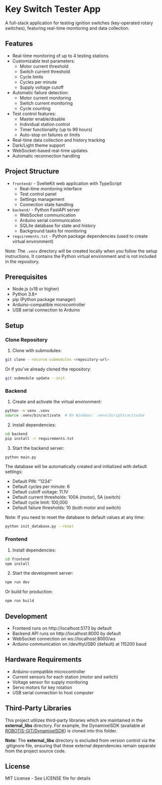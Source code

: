 # Key Switch Tester App

A full-stack application for testing ignition switches (key-operated rotary switches), featuring real-time monitoring and data collection.

## Features

- Real-time monitoring of up to 4 testing stations
- Customizable test parameters:
  - Motor current threshold
  - Switch current threshold
  - Cycle limits
  - Cycles per minute
  - Supply voltage cutoff
- Automatic failure detection:
  - Motor current monitoring
  - Switch current monitoring
  - Cycle counting
- Test control features:
  - Master enable/disable
  - Individual station control
  - Timer functionality (up to 99 hours)
  - Auto-stop on failures or limits
- Real-time data collection and history tracking
- Dark/Light theme support
- WebSocket-based real-time updates
- Automatic reconnection handling

## Project Structure

- `frontend/` - SvelteKit web application with TypeScript
  - Real-time monitoring interface
  - Test control panel
  - Settings management
  - Connection state handling
- `backend/` - Python FastAPI server
  - WebSocket communication
  - Arduino serial communication
  - SQLite database for state and history
  - Background tasks for monitoring
- `requirements.txt` - Python package dependencies (used to create virtual environment)

Note: The `.venv` directory will be created locally when you follow the setup instructions. It contains the Python virtual environment and is not included in the repository.

## Prerequisites

- Node.js (v18 or higher)
- Python 3.8+
- pip (Python package manager)
- Arduino-compatible microcontroller
- USB serial connection to Arduino

## Setup

### Clone Repository

1. Clone with submodules:
```bash
git clone --recurse-submodules <repository-url>
```

Or if you've already cloned the repository:
```bash
git submodule update --init
```

### Backend

1. Create and activate the virtual environment:
```bash
python -m venv .venv
source .venv/bin/activate  # On Windows: .venv\Scripts\activate
```

2. Install dependencies:
```bash
cd backend
pip install -r requirements.txt
```

3. Start the backend server:
```bash
python main.py
```
The database will be automatically created and initialized with default settings:
- Default PIN: "1234"
- Default cycles per minute: 6
- Default cutoff voltage: 11.1V
- Default current thresholds: 100A (motor), 5A (switch)
- Default cycle limit: 100,000
- Default failure thresholds: 10 (both motor and switch)

Note: If you need to reset the database to default values at any time:
```bash
python init_database.py --reset
```

### Frontend

1. Install dependencies:
```bash
cd frontend
npm install
```

2. Start the development server:
```bash
npm run dev
```

Or build for production:
```bash
npm run build
```

## Development

- Frontend runs on http://localhost:5173 by default
- Backend API runs on http://localhost:8000 by default
- WebSocket connection on ws://localhost:8000/ws
- Arduino communication on /dev/ttyUSB0 (default) at 115200 baud

## Hardware Requirements

- Arduino-compatible microcontroller
- Current sensors for each station (motor and switch)
- Voltage sensor for supply monitoring
- Servo motors for key rotation
- USB serial connection to host computer

## Third-Party Libraries

This project utilizes third-party libraries which are maintained in the **external_libs** directory. For example, the DynamixelSDK (available at [ROBOTIS-GIT/DynamixelSDK](https://github.com/ROBOTIS-GIT/DynamixelSDK)) is cloned into this folder.

**Note:** The **external_libs** directory is excluded from version control via the .gitignore file, ensuring that these external dependencies remain separate from the project source code.

## License

MIT License - See LICENSE file for details 
